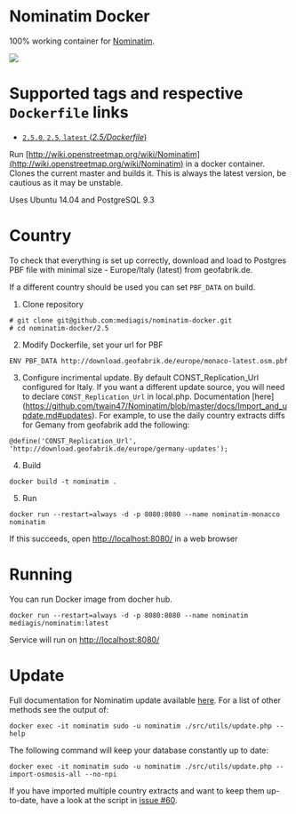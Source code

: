 # Nominatim Docker

100% working container for [Nominatim](https://github.com/twain47/Nominatim).

[![](https://images.microbadger.com/badges/image/mediagis/nominatim.svg)](https://microbadger.com/images/mediagis/nominatim "Get your own image badge on microbadger.com")

# Supported tags and respective `Dockerfile` links #

- [`2.5.0`, `2.5`, `latest`  (*2.5/Dockerfile*)](https://github.com/mediagis/nominatim-docker/tree/master/2.5)


Run [http://wiki.openstreetmap.org/wiki/Nominatim](http://wiki.openstreetmap.org/wiki/Nominatim) in a docker container. Clones the current master and builds it. This is always the latest version, be cautious as it may be unstable.

Uses Ubuntu 14.04 and PostgreSQL 9.3

# Country
To check that everything is set up correctly, download and load to Postgres PBF file with minimal size - Europe/Italy (latest) from geofabrik.de.

If a different country should be used you can set `PBF_DATA` on build.

1. Clone repository

  ```
  # git clone git@github.com:mediagis/nominatim-docker.git
  # cd nominatim-docker/2.5
  ```

2. Modify Dockerfile, set your url for PBF

  ```
  ENV PBF_DATA http://download.geofabrik.de/europe/monaco-latest.osm.pbf
  ```
3. Configure incrimental update. By default CONST_Replication_Url configured for Italy.
If you want a different update source, you will need to declare `CONST_Replication_Url` in local.php. Documentation [here] (https://github.com/twain47/Nominatim/blob/master/docs/Import_and_update.md#updates). For example, to use the daily country extracts diffs for Gemany from geofabrik add the following:
  ```
  @define('CONST_Replication_Url', 'http://download.geofabrik.de/europe/germany-updates');
  ```

4. Build 

  ```
  docker build -t nominatim .
  ```
5. Run

  ```
  docker run --restart=always -d -p 8080:8080 --name nominatim-monacco nominatim
  ```
  If this succeeds, open [http://localhost:8080/](http:/localhost:8080) in a web browser

# Running

You can run Docker image from docher hub.

```
docker run --restart=always -d -p 8080:8080 --name nominatim mediagis/nominatim:latest
```
Service will run on [http://localhost:8080/](http:/localhost:8080)

# Update

Full documentation for Nominatim update available [here](https://github.com/twain47/Nominatim/blob/master/docs/Import_and_update.md#updates). For a list of other methods see the output of:
  ```
  docker exec -it nominatim sudo -u nominatim ./src/utils/update.php --help
  ```

The following command will keep your database constantly up to date:
  ```
  docker exec -it nominatim sudo -u nominatim ./src/utils/update.php --import-osmosis-all --no-npi
  ```
If you have imported multiple country extracts and want to keep them
up-to-date, have a look at the script in
[issue #60](https://github.com/twain47/Nominatim/issues/60).
